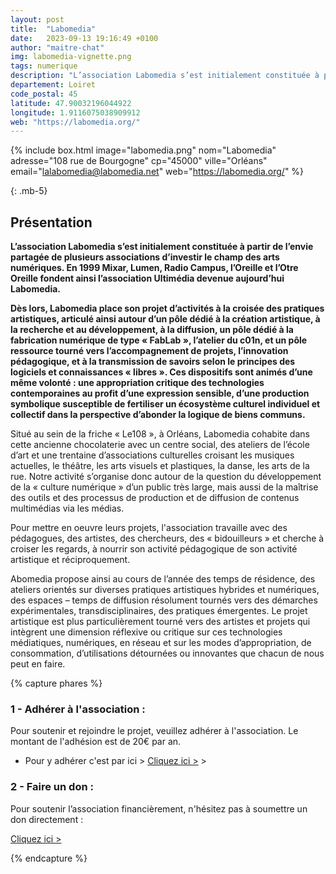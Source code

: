 ```yaml
---
layout: post
title:  "Labomedia"
date:   2023-09-13 19:16:49 +0100
author: "maitre-chat"
img: labomedia-vignette.png
tags: numerique
description: "L’association Labomedia s’est initialement constituée à partir de l’envie partagée de plusieurs associations d’investir le champ des arts numériques. En 1999 Mixar, Lumen, Radio Campus, l’Oreille et l’Otre Oreille fondent ainsi l’association Ultimédia devenue aujourd’hui Labomedia. Labomedia place son projet d’activités à la croisée des pratiques artistiques, articulé ainsi autour d’un pôle dédié à la création artistique, à la recherche et au développement, à la diffusion, un pôle dédié à la fabrication numérique de type « FabLab », l’atelier du c01n, et un pôle ressource tourné vers l’accompagnement de projets, l’innovation pédagogique, et à la transmission de savoirs selon le principes des logiciels et connaissances « libres »."
departement: Loiret
code_postal: 45
latitude: 47.90032196044922
longitude: 1.9116075038909912
web: "https://labomedia.org/"
---
```


{% include box.html image="labomedia.png" nom="Labomedia" adresse="108 rue de Bourgogne" cp="45000" ville="Orléans" email="lalabomedia@labomedia.net" web="https://labomedia.org/" %}

{: .mb-5}

## Présentation

**L’association Labomedia s’est initialement constituée à partir de l’envie partagée de plusieurs associations d’investir le champ des arts numériques. En 1999 Mixar, Lumen, Radio Campus, l’Oreille et l’Otre Oreille fondent ainsi l’association Ultimédia devenue aujourd’hui Labomedia.**

**Dès lors, Labomedia place son projet d’activités à la croisée des pratiques artistiques, articulé ainsi autour d’un pôle dédié à la création artistique, à la recherche et au développement, à la diffusion, un pôle dédié à la fabrication numérique de type « FabLab », l’atelier du c01n, et un pôle ressource tourné vers l’accompagnement de projets, l’innovation pédagogique, et à la transmission de savoirs selon le principes des logiciels et connaissances « libres ». Ces dispositifs sont animés d’une même volonté : une appropriation critique des technologies contemporaines au profit d’une expression sensible, d’une production symbolique susceptible de fertiliser un écosystème culturel individuel et collectif dans la perspective d’abonder la logique de biens communs.**


Situé au sein de la friche « Le108 », à Orléans, Labomedia cohabite dans cette ancienne chocolaterie avec un centre social, des ateliers de l’école d’art et une trentaine d’associations culturelles croisant les musiques actuelles, le théâtre, les arts visuels et plastiques, la danse, les arts de la rue. Notre activité s’organise donc autour de la question du développement de la « culture numérique » d’un public très large, mais aussi de la maîtrise des outils et des processus de production et de diffusion de contenus multimédias via les médias.

Pour mettre en oeuvre leurs projets, l'association travaille avec des pédagogues, des artistes, des chercheurs, des « bidouilleurs » et cherche à croiser les regards, à nourrir son activité pédagogique de son activité artistique et réciproquement.

Abomedia propose ainsi au cours de l’année des temps de résidence, des ateliers orientés sur diverses pratiques artistiques hybrides et numériques, des espaces – temps de diffusion résolument tournés vers des démarches expérimentales, transdisciplinaires, des pratiques émergentes. Le projet artistique est plus particulièrement tourné vers des artistes et projets qui intègrent une dimension réflexive ou critique sur ces technologies médiatiques, numériques, en réseau et sur les modes d’appropriation, de consommation, d’utilisations détournées ou innovantes que chacun de nous peut en faire.

{% capture phares %}
### 1 - Adhérer à l'association :
Pour soutenir et rejoindre le projet, veuillez adhérer à l'association. Le montant de l'adhésion est de 20€ par an. 
- Pour y adhérer c'est par ici > <a href="https://www.helloasso.com/associations/la-labomedia/adhesions/2023-24-adhesion-renouvellement-pour-les-particuliers" target="_blank">Cliquez ici ></a> > 

### 2 - Faire un don :

Pour  soutenir l’association financièrement, n'hésitez pas à soumettre un don directement : 

  
<a href="https://www.helloasso.com/associations/la-labomedia/formulaires/1" target="_blank">Cliquez ici ></a>


  {% endcapture %}
